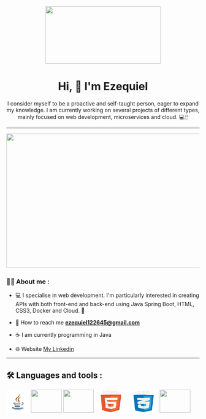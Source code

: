 <div id="header-div" align="center">
 <img src="https://cdn.hashnode.com/res/hashnode/image/upload/v1683700802583/872218de-7763-4505-b028-d6b02add66c7.gif?w=1600&h=840&fit=crop&crop=entropy&auto=format,compress&gif-q=60&format=webm" 
      width="300" height="150"  />
  <h1 aling="center"> Hi, 👋 I'm Ezequiel</h1>
   <p aling="center"> I consider myself to be a proactive and self-taught person, eager to expand my knowledge. 
                      I am currently working on several projects of different types, mainly focused on web development, microservices and cloud. 💻🖱️</p>
</div>

---

<div id="header-div" align="center">
 <img src="https://user-images.githubusercontent.com/95478989/198955082-6e78ebb5-e1e4-49f9-8d32-6e5af3984dcd.gif" width="1000" height="350" />
</div>

###  👩‍💻 About me :

 - 💻 I specialise in web development. I'm particularly interested in creating APIs with both front-end and back-end using Java Spring Boot, HTML, CSS3, Docker and Cloud. 🚀

 - 📧 How to reach me **ezequiel122645@gmail.com** 

 - ☕️ I am currently programming in Java 

 - 🌐 Website [My Linkedin](https://www.linkedin.com/in/ezequiel-gonzalez777/)







 ---

<div align="left">
 <h2>🛠️ Languages and tools : </h2>
 <img src="https://raw.githubusercontent.com/Deathopex/Deathopex/main/java.gif" width="60" height="60" />
 <img src="https://cdn.dribbble.com/users/2084726/screenshots/11897843/media/f8a268a9e9a4cc3ab7b0c104a0301210.gif" width="80" height="60" />
 <img src="https://media.tenor.com/z3Vqx6hmE5QAAAAC/whale-docker.gif" width="80" height="60" />
 <img src="https://raw.githubusercontent.com/Zenfection/Image/master/2021/06/08-15-55-13-06-00-18-00-html5.gif" width="80" height="60" />
  <img src="https://raw.githubusercontent.com/Zenfection/Image/master/2021/06/08-15-57-53-68747470733a2f2f6d65646961302e67697068792e636f6d2f6d656469612f667345615a6c644e43384131504a336d77702f736f757263652e676966.gif" width="80" height="60" />
 <img src="https://i.pinimg.com/originals/58/11/68/581168252081681aa1fd9fc35dc665b6.gif" width="80" height="60" />
</div>
